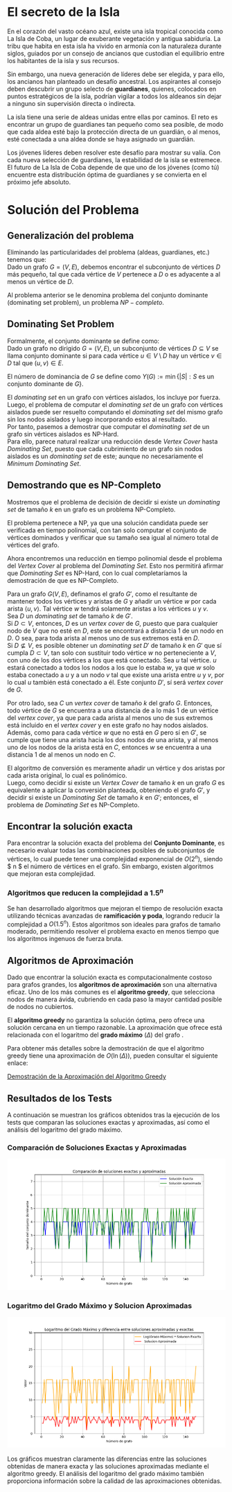 # El secreto de la Isla

En el corazón del vasto océano azul, existe una isla tropical conocida como La Isla de Coba, un lugar de exuberante vegetación y antigua sabiduría. La tribu que habita en esta isla ha vivido en armonía con la naturaleza durante siglos, guiados por un consejo de ancianos que custodian el equilibrio entre los habitantes de la isla y sus recursos.

Sin embargo, una nueva generación de líderes debe ser elegida, y para ello, los ancianos han planteado un desafío ancestral. Los aspirantes al consejo deben descubrir un grupo selecto de **guardianes**, quienes, colocados en puntos estratégicos de la isla, podrían vigilar a todos los aldeanos sin dejar a ninguno sin supervisión directa o indirecta.

La isla tiene una serie de aldeas unidas entre ellas por caminos. El reto es encontrar un grupo de guardianes tan pequeño como sea posible, de modo que cada aldea esté bajo la protección directa de un guardián, o al menos, esté conectada a una aldea donde se haya asignado un guardián.

Los jóvenes líderes deben resolver este desafío para mostrar su valía. Con cada nueva selección de guardianes, la estabilidad de la isla se estremece. El futuro de La Isla de Coba depende de que uno de los jóvenes (como tú) encuentre esta distribución óptima de guardianes y se convierta en el próximo jefe absoluto.

# Solución del Problema

## Generalización del problema

Eliminando las particularidades del problema (aldeas, guardianes, etc.) tenemos que:  
Dado un grafo $G = (V,E)$, debemos encontrar el subconjunto de vértices $D$ más pequeño, tal que cada vértice de $V$ pertenece a $D$ o es adyacente a al menos un vértice de $D$.

Al problema anterior se le denomina problema del conjunto dominante (dominating set problem), un problema $NP-completo$.


## Dominating Set Problem

Formalmente, el conjunto dominante se define como:  
Dado un grafo no dirigido $G = (V,E)$, un subconjunto de vértices $D \subseteq V$ se llama conjunto dominante si para cada vértice $u \in V \setminus D$ hay un vértice $v \in D$ tal que $(u,v) \in E$.

El número de dominancia de $G$ se define como $Y(G) := \min \{|S| : S \text{ es un conjunto dominante de } G\}$.

El *dominating set* en un grafo con vértices aislados, los incluye por fuerza. Luego, el problema de computar el *dominating set* de un grafo con vértices aislados puede ser resuelto computando el *dominating set* del mismo grafo sin los nodos aislados y luego incorporando estos al resultado.  
Por tanto, pasemos a demostrar que computar el *dominating set* de un grafo sin vértices aislados es NP-Hard.  
Para ello, parece natural realizar una reducción desde *Vertex Cover* hasta *Dominating Set*, puesto que cada cubrimiento de un grafo sin nodos aislados es un *dominating set* de este; aunque no necesariamente el *Minimum Dominating Set*.


## Demostrando que es NP-Completo

Mostremos que el problema de decisión de decidir si existe un *dominating set* de tamaño $k$ en un grafo es un problema NP-Completo.

El problema pertenece a NP, ya que una solución candidata puede ser verificada en tiempo polinomial, con tan solo computar el conjunto de vértices dominados y verificar que su tamaño sea igual al número total de vértices del grafo.

Ahora encontremos una reducción en tiempo polinomial desde el problema del *Vertex Cover* al problema del *Dominating Set*. Esto nos permitirá afirmar que *Dominating Set* es NP-Hard, con lo cual completaríamos la demostración de que es NP-Completo.

Para un grafo $G(V, E)$, definamos el grafo $G'$, como el resultante de mantener todos los vértices y aristas de $G$ y añadir un vértice $w$ por cada arista $\langle u, v \rangle$. Tal vértice $w$ tendrá solamente aristas a los vértices $u$ y $v$.  
Sea $D$ un *dominating set* de tamaño $k$ de $G'$.  
Si $D \subset V$, entonces, $D$ es un *vertex cover* de $G$, puesto que para cualquier nodo de $V$ que no esté en $D$, este se encontrará a distancia 1 de un nodo en $D$. O sea, para toda arista al menos uno de sus extremos está en $D$.  
Si $D \nsubseteq V$, es posible obtener un *dominating set* $D'$ de tamaño $k$ en $G'$ que sí cumpla $D \subset V$, tan solo con sustituir todo vértice $w$ no perteneciente a $V$, con uno de los dos vértices a los que está conectado. Sea $u$ tal vértice. $u$ estará conectado a todos los nodos a los que lo estaba $w$, ya que $w$ solo estaba conectado a $u$ y a un nodo $v$ tal que existe una arista entre $u$ y $v$, por lo cual $u$ también está conectado a él. Este conjunto $D'$, sí será *vertex cover* de $G$.

Por otro lado, sea $C$ un *vertex cover* de tamaño $k$ del grafo $G$. Entonces, todo vértice de $G$ se encuentra a una distancia de a lo más 1 de un vértice del *vertex cover*, ya que para cada arista al menos uno de sus extremos está incluido en el *vertex cover* y en este grafo no hay nodos aislados.  
Además, como para cada vértice $w$ que no está en $G$ pero sí en $G'$, se cumple que tiene una arista hacia los dos nodos de una arista, y al menos uno de los nodos de la arista está en $C$, entonces $w$ se encuentra a una distancia 1 de al menos un nodo en $C$.

El algoritmo de conversión es meramente añadir un vértice y dos aristas por cada arista original, lo cual es polinómico.  
Luego, como decidir si existe un *Vertex Cover* de tamaño $k$ en un grafo $G$ es equivalente a aplicar la conversión planteada, obteniendo el grafo $G'$, y decidir si existe un *Dominating Set* de tamaño $k$ en $G'$; entonces, el problema de *Dominating Set* es NP-Completo.

## Encontrar la solución exacta

Para encontrar la solución exacta del problema del **Conjunto Dominante**, es necesario evaluar todas las combinaciones posibles de subconjuntos de vértices, lo cual puede tener una complejidad exponencial de $O(2^n)$, siendo $ n $ el número de vértices en el grafo. Sin embargo, existen algoritmos que mejoran esta complejidad.

### Algoritmos que reducen la complejidad a $1.5^n$

Se han desarrollado algoritmos que mejoran el tiempo de resolución exacta utilizando técnicas avanzadas de **ramificación y poda**, logrando reducir la complejidad a $O(1.5^n)$. Estos algoritmos son ideales para grafos de tamaño moderado, permitiendo resolver el problema exacto en menos tiempo que los algoritmos ingenuos de fuerza bruta.

## Algoritmos de Aproximación

Dado que encontrar la solución exacta es computacionalmente costoso para grafos grandes, los **algoritmos de aproximación** son una alternativa eficaz. Uno de los más comunes es el **algoritmo greedy**, que selecciona nodos de manera ávida, cubriendo en cada paso la mayor cantidad posible de nodos no cubiertos.

El **algoritmo greedy** no garantiza la solución óptima, pero ofrece una solución cercana en un tiempo razonable. La aproximación que ofrece está relacionada con el logaritmo del **grado máximo** ($\Delta$) del grafo .

Para obtener más detalles sobre la demostración de que el algoritmo greedy tiene una aproximación de $O(\ln(\Delta))$, pueden consultar el siguiente enlace:

[Demostración de la Aproximación del Algoritmo Greedy](greedy_complejidad.md)

## Resultados de los Tests

A continuación se muestran los gráficos obtenidos tras la ejecución de los tests que comparan las soluciones exactas y aproximadas, así como el análisis del logaritmo del grado máximo.

### Comparación de Soluciones Exactas y Aproximadas

![Comparación de Soluciones Exactas y Aproximadas](Figure_1.png)

### Logaritmo del Grado Máximo y Solucion Aproximadas

![Logaritmo del Grado Máximo y Diferencia entre Soluciones](Figure_2.png)

Los gráficos muestran claramente las diferencias entre las soluciones obtenidas de manera exacta y las soluciones aproximadas mediante el algoritmo greedy. El análisis del logaritmo del grado máximo también proporciona información sobre la calidad de las aproximaciones obtenidas.
